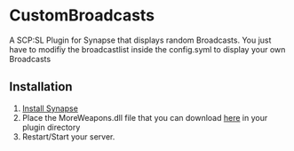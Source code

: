 # CustomBroadcasts
A SCP:SL Plugin for Synapse that displays random Broadcasts. You just have to modifiy the broadcastlist inside the config.syml to display your own Broadcasts

## Installation
1. [Install Synapse](https://github.com/SynapseSL/Synapse/wiki#hosting-guides)
2. Place the MoreWeapons.dll file that you can download [here](https://github.com/SynapseSL/MoreWeapons/releases) in your plugin directory
3. Restart/Start your server.
